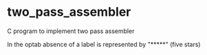 # two_pass_assembler
C program to implement two pass assembler

In the optab absence of a label is represented by "*****" (five stars)
